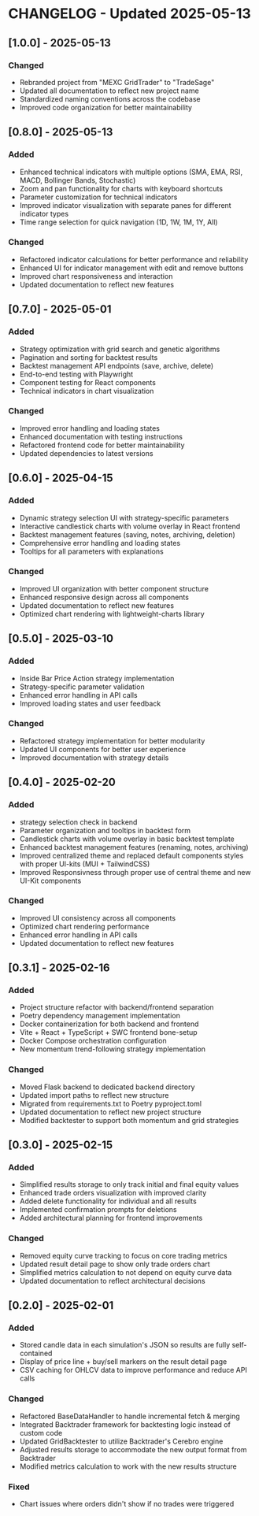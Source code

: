 # CHANGELOG - Updated 2025-05-13

## [1.0.0] - 2025-05-13
### Changed
- Rebranded project from "MEXC GridTrader" to "TradeSage"
- Updated all documentation to reflect new project name
- Standardized naming conventions across the codebase
- Improved code organization for better maintainability

## [0.8.0] - 2025-05-13
### Added
- Enhanced technical indicators with multiple options (SMA, EMA, RSI, MACD, Bollinger Bands, Stochastic)
- Zoom and pan functionality for charts with keyboard shortcuts
- Parameter customization for technical indicators
- Improved indicator visualization with separate panes for different indicator types
- Time range selection for quick navigation (1D, 1W, 1M, 1Y, All)

### Changed
- Refactored indicator calculations for better performance and reliability
- Enhanced UI for indicator management with edit and remove buttons
- Improved chart responsiveness and interaction
- Updated documentation to reflect new features

## [0.7.0] - 2025-05-01
### Added
- Strategy optimization with grid search and genetic algorithms
- Pagination and sorting for backtest results
- Backtest management API endpoints (save, archive, delete)
- End-to-end testing with Playwright
- Component testing for React components
- Technical indicators in chart visualization

### Changed
- Improved error handling and loading states
- Enhanced documentation with testing instructions
- Refactored frontend code for better maintainability
- Updated dependencies to latest versions

## [0.6.0] - 2025-04-15
### Added
- Dynamic strategy selection UI with strategy-specific parameters
- Interactive candlestick charts with volume overlay in React frontend
- Backtest management features (saving, notes, archiving, deletion)
- Comprehensive error handling and loading states
- Tooltips for all parameters with explanations

### Changed
- Improved UI organization with better component structure
- Enhanced responsive design across all components
- Updated documentation to reflect new features
- Optimized chart rendering with lightweight-charts library

## [0.5.0] - 2025-03-10
### Added
- Inside Bar Price Action strategy implementation
- Strategy-specific parameter validation
- Enhanced error handling in API calls
- Improved loading states and user feedback

### Changed
- Refactored strategy implementation for better modularity
- Updated UI components for better user experience
- Improved documentation with strategy details

## [0.4.0] - 2025-02-20
### Added
- strategy selection check in backend
- Parameter organization and tooltips in backtest form
- Candlestick charts with volume overlay in basic backtest template
- Enhanced backtest management features (renaming, notes, archiving)
- Improved centralized theme and replaced default components styles with proper UI-kits (MUI + TailwindCSS)
- Improved Responsivness through proper use of central theme and new UI-Kit components

### Changed
- Improved UI consistency across all components
- Optimized chart rendering performance
- Enhanced error handling in API calls
- Updated documentation to reflect new features

## [0.3.1] - 2025-02-16
### Added
- Project structure refactor with backend/frontend separation
- Poetry dependency management implementation
- Docker containerization for both backend and frontend
- Vite + React + TypeScript + SWC frontend bone-setup
- Docker Compose orchestration configuration
- New momentum trend-following strategy implementation

### Changed
- Moved Flask backend to dedicated backend directory
- Updated import paths to reflect new structure
- Migrated from requirements.txt to Poetry pyproject.toml
- Updated documentation to reflect new project structure
- Modified backtester to support both momentum and grid strategies

## [0.3.0] - 2025-02-15
### Added
- Simplified results storage to only track initial and final equity values
- Enhanced trade orders visualization with improved clarity
- Added delete functionality for individual and all results
- Implemented confirmation prompts for deletions
- Added architectural planning for frontend improvements

### Changed
- Removed equity curve tracking to focus on core trading metrics
- Updated result detail page to show only trade orders chart
- Simplified metrics calculation to not depend on equity curve data
- Updated documentation to reflect architectural decisions

## [0.2.0] - 2025-02-01
### Added
- Stored candle data in each simulation's JSON so results are fully self-contained
- Display of price line + buy/sell markers on the result detail page
- CSV caching for OHLCV data to improve performance and reduce API calls

### Changed
- Refactored BaseDataHandler to handle incremental fetch & merging
- Integrated Backtrader framework for backtesting logic instead of custom code
- Updated GridBacktester to utilize Backtrader's Cerebro engine
- Adjusted results storage to accommodate the new output format from Backtrader
- Modified metrics calculation to work with the new results structure

### Fixed
- Chart issues where orders didn't show if no trades were triggered
